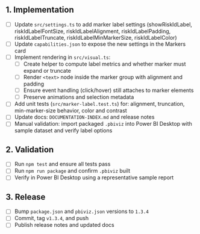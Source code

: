 ## 1. Implementation
- [ ] Update `src/settings.ts` to add marker label settings (showRiskIdLabel, riskIdLabelFontSize, riskIdLabelAlignment, riskIdLabelPadding, riskIdLabelTruncate, riskIdLabelMinMarkerSize, riskIdLabelColor)
- [ ] Update `capabilities.json` to expose the new settings in the Markers card
- [ ] Implement rendering in `src/visual.ts`:
  - [ ] Create helper to compute label metrics and whether marker must expand or truncate
  - [ ] Render `<text>` node inside the marker group with alignment and padding
  - [ ] Ensure event handling (click/hover) still attaches to marker elements
  - [ ] Preserve animations and selection metadata
- [ ] Add unit tests (`src/marker-label.test.ts`) for: alignment, truncation, min-marker-size behavior, color and contrast
- [ ] Update docs: `DOCUMENTATION-INDEX.md` and release notes
- [ ] Manual validation: import packaged `.pbiviz` into Power BI Desktop with sample dataset and verify label options

## 2. Validation
- [ ] Run `npm test` and ensure all tests pass
- [ ] Run `npm run package` and confirm `.pbiviz` built
- [ ] Verify in Power BI Desktop using a representative sample report

## 3. Release
- [ ] Bump `package.json` and `pbiviz.json` versions to `1.3.4`
- [ ] Commit, tag `v1.3.4`, and push
- [ ] Publish release notes and updated docs
